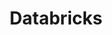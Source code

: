 ---
title: Databricks
menu:
  sidebar:
    name: Databricks
    identifier: databricks
    weight: 1
---